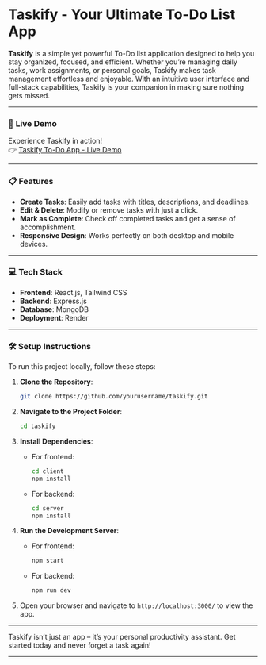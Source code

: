 # Taskify - Your Ultimate To-Do List App

**Taskify** is a simple yet powerful To-Do list application designed to help you stay organized, focused, and efficient. Whether you’re managing daily tasks, work assignments, or personal goals, Taskify makes task management effortless and enjoyable. With an intuitive user interface and full-stack capabilities, Taskify is your companion in making sure nothing gets missed.

---

### 🚀 **Live Demo**

Experience Taskify in action!  
👉 [Taskify To-Do App - Live Demo](https://taskify-todo-app-rkkh.onrender.com/)

---

### 📋 **Features**

- **Create Tasks**: Easily add tasks with titles, descriptions, and deadlines.
- **Edit & Delete**: Modify or remove tasks with just a click.
- **Mark as Complete**: Check off completed tasks and get a sense of accomplishment.
- **Responsive Design**: Works perfectly on both desktop and mobile devices.

---

### 💻 **Tech Stack**

- **Frontend**: React.js, Tailwind CSS  
- **Backend**: Express.js  
- **Database**: MongoDB  
- **Deployment**: Render

---

### 🛠️ **Setup Instructions**

To run this project locally, follow these steps:

1. **Clone the Repository**:
   ```bash
   git clone https://github.com/yourusername/taskify.git
   ```
2. **Navigate to the Project Folder**:
   ```bash
   cd taskify
   ```
3. **Install Dependencies**:
   - For frontend:
     ```bash
     cd client
     npm install
     ```
   - For backend:
     ```bash
     cd server
     npm install
     ```
4. **Run the Development Server**:
   - For frontend:
     ```bash
     npm start
     ```
   - For backend:
     ```bash
     npm run dev
     ```

5. Open your browser and navigate to `http://localhost:3000/` to view the app.

---

Taskify isn’t just an app – it’s your personal productivity assistant. Get started today and never forget a task again!

---
